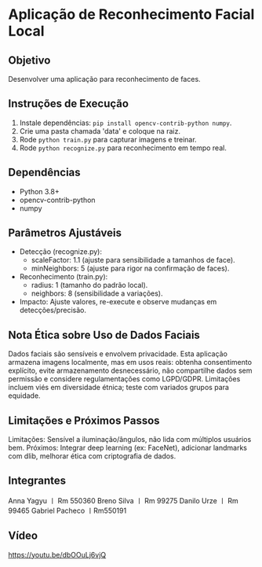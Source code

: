 # Aplicação de Reconhecimento Facial Local

## Objetivo
Desenvolver uma aplicação para reconhecimento de faces.

## Instruções de Execução
1. Instale dependências: `pip install opencv-contrib-python numpy`.
2. Crie uma pasta chamada 'data' e coloque na raiz.
3. Rode `python train.py` para capturar imagens e treinar.
4. Rode `python recognize.py` para reconhecimento em tempo real.

## Dependências
- Python 3.8+
- opencv-contrib-python
- numpy

## Parâmetros Ajustáveis
- Detecção (recognize.py):
  - scaleFactor: 1.1 (ajuste para sensibilidade a tamanhos de face).
  - minNeighbors: 5 (ajuste para rigor na confirmação de faces).
- Reconhecimento (train.py):
  - radius: 1 (tamanho do padrão local).
  - neighbors: 8 (sensibilidade a variações).
- Impacto: Ajuste valores, re-execute e observe mudanças em detecções/precisão.

## Nota Ética sobre Uso de Dados Faciais
Dados faciais são sensíveis e envolvem privacidade. Esta aplicação armazena imagens localmente, mas em usos reais: obtenha consentimento explícito, evite armazenamento desnecessário, não compartilhe dados sem permissão e considere regulamentações como LGPD/GDPR. Limitações incluem viés em diversidade étnica; teste com variados grupos para equidade.

## Limitações e Próximos Passos
Limitações: Sensível a iluminação/ângulos, não lida com múltiplos usuários bem. Próximos: Integrar deep learning (ex: FaceNet), adicionar landmarks com dlib, melhorar ética com criptografia de dados.

## Integrantes
Anna Yagyu 〡 Rm 550360 
Breno Silva 〡 Rm 99275 
Danilo Urze 〡 Rm 99465 
Gabriel Pacheco 〡Rm550191

## Vídeo
https://youtu.be/dbOOuLj6vjQ
